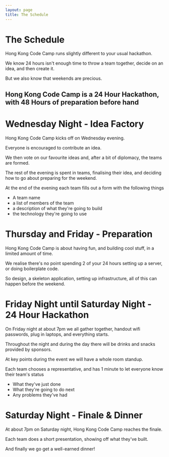 ```yaml
---
layout: page
title: The Schedule
---
```


# The Schedule

Hong Kong Code Camp runs slightly different to your usual hackathon.

We know 24 hours isn't enough time to throw a team together, decide on an idea, and then create it.

But we also know that weekends are precious.

## Hong Kong Code Camp is a 24 Hour Hackathon, with 48 Hours of preparation before hand

# Wednesday Night - Idea Factory

Hong Kong Code Camp kicks off on Wednesday evening.

Everyone is encouraged to contribute an idea.

We then vote on our favourite ideas and, after a bit of diplomacy, the teams are formed.

The rest of the evening is spent in teams, finalising their idea, and deciding how to go about preparing for the weekend.

At the end of the evening each team fills out a form with the following things

- A team name
- a list of members of the team
- a description of what they're going to build
- the technology they're going to use

# Thursday and Friday - Preparation

Hong Kong Code Camp is about having fun, and building cool stuff, in a limited amount of time.

We realise there's no point spending 2 of your 24 hours setting up a server, or doing boilerplate code.

So design, a skeleton application, setting up infrastructure, all of this can happen before the weekend.

# Friday Night until Saturday Night - 24 Hour Hackathon

On Friday night at about 7pm we all gather together, handout wifi passwords, plug in laptops, and everything starts.

Throughout the night and during the day there will be drinks and snacks provided by sponsors.

At key points during the event we will have a whole room standup.

Each team chooses a representative, and has 1 minute to let everyone know their team's status

- What they've just done
- What they're going to do next
- Any problems they've had

# Saturday Night - Finale & Dinner

At about 7pm on Saturday night, Hong Kong Code Camp reaches the finale.

Each team does a short presentation, showing off what they've built.

And finally we go get a well-earned dinner!



